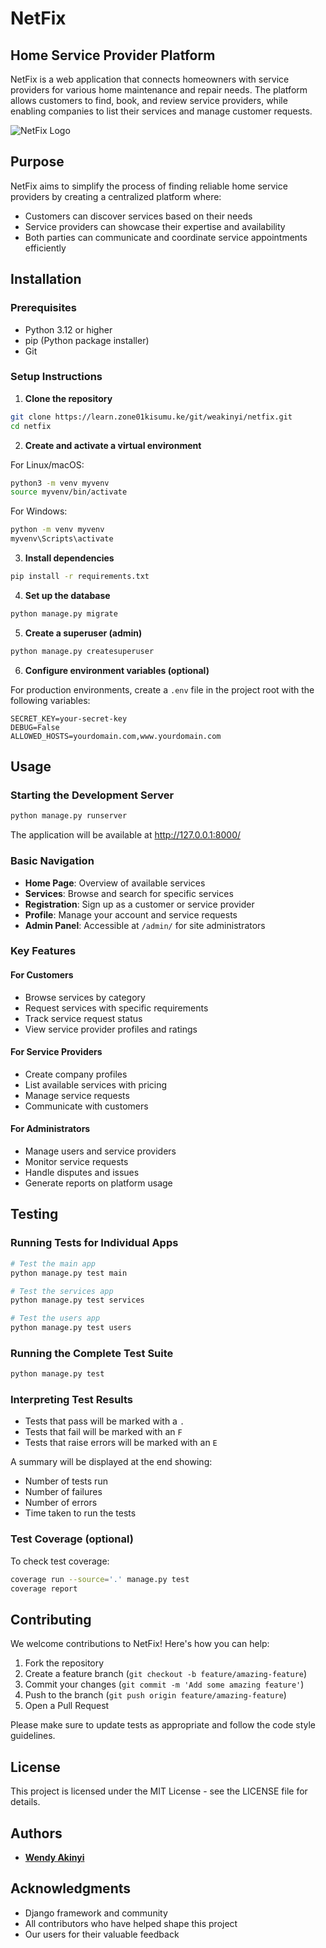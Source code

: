 # NetFix

## Home Service Provider Platform

NetFix is a web application that connects homeowners with service providers for various home maintenance and repair needs. The platform allows customers to find, book, and review service providers, while enabling companies to list their services and manage customer requests.

![NetFix Logo](static/css/logo.png)

## Purpose

NetFix aims to simplify the process of finding reliable home service providers by creating a centralized platform where:

- Customers can discover services based on their needs
- Service providers can showcase their expertise and availability
- Both parties can communicate and coordinate service appointments efficiently

## Installation

### Prerequisites

- Python 3.12 or higher
- pip (Python package installer)
- Git

### Setup Instructions

1. **Clone the repository**

```bash
git clone https://learn.zone01kisumu.ke/git/weakinyi/netfix.git
cd netfix
```

2. **Create and activate a virtual environment**

For Linux/macOS:
```bash
python3 -m venv myvenv
source myvenv/bin/activate
```

For Windows:
```bash
python -m venv myvenv
myvenv\Scripts\activate
```

3. **Install dependencies**

```bash
pip install -r requirements.txt
```

4. **Set up the database**

```bash
python manage.py migrate
```

5. **Create a superuser (admin)**

```bash
python manage.py createsuperuser
```

6. **Configure environment variables (optional)**

For production environments, create a `.env` file in the project root with the following variables:
```
SECRET_KEY=your-secret-key
DEBUG=False
ALLOWED_HOSTS=yourdomain.com,www.yourdomain.com
```

## Usage

### Starting the Development Server

```bash
python manage.py runserver
```

The application will be available at http://127.0.0.1:8000/

### Basic Navigation

- **Home Page**: Overview of available services
- **Services**: Browse and search for specific services
- **Registration**: Sign up as a customer or service provider
- **Profile**: Manage your account and service requests
- **Admin Panel**: Accessible at `/admin/` for site administrators

### Key Features

#### For Customers
- Browse services by category
- Request services with specific requirements
- Track service request status
- View service provider profiles and ratings

#### For Service Providers
- Create company profiles
- List available services with pricing
- Manage service requests
- Communicate with customers

#### For Administrators
- Manage users and service providers
- Monitor service requests
- Handle disputes and issues
- Generate reports on platform usage

## Testing

### Running Tests for Individual Apps

```bash
# Test the main app
python manage.py test main

# Test the services app
python manage.py test services

# Test the users app
python manage.py test users
```

### Running the Complete Test Suite

```bash
python manage.py test
```

### Interpreting Test Results

- Tests that pass will be marked with a `.`
- Tests that fail will be marked with an `F`
- Tests that raise errors will be marked with an `E`

A summary will be displayed at the end showing:
- Number of tests run
- Number of failures
- Number of errors
- Time taken to run the tests

### Test Coverage (optional)

To check test coverage:

```bash
coverage run --source='.' manage.py test
coverage report
```

## Contributing

We welcome contributions to NetFix! Here's how you can help:

1. Fork the repository
2. Create a feature branch (`git checkout -b feature/amazing-feature`)
3. Commit your changes (`git commit -m 'Add some amazing feature'`)
4. Push to the branch (`git push origin feature/amazing-feature`)
5. Open a Pull Request

Please make sure to update tests as appropriate and follow the code style guidelines.

## License

This project is licensed under the MIT License - see the LICENSE file for details.

## Authors

- [**Wendy Akinyi**](https://github.com/Wendy-Tabitha)

## Acknowledgments

- Django framework and community
- All contributors who have helped shape this project
- Our users for their valuable feedback
